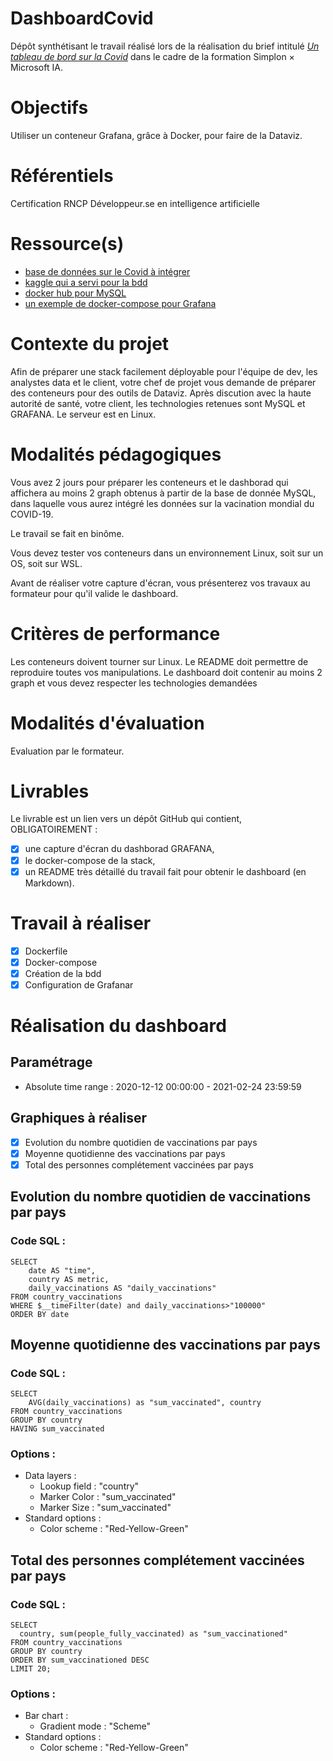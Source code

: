 # DashboardCovid
Dépôt synthétisant le travail réalisé lors de la réalisation du brief intitulé [_Un tableau de bord sur la Covid_](https://simplonline.co/briefs/659f7490-31bc-4506-b627-b4d84941dccf) dans le cadre de la formation Simplon × Microsoft IA.

# Objectifs
Utiliser un conteneur Grafana, grâce à Docker, pour faire de la Dataviz.


# Référentiels
Certification RNCP Développeur.se en intelligence artificielle

# Ressource(s)
 - [base de données sur le Covid à intégrer](https://drive.google.com/file/d/1xz7Lh04OsLjmdeVaazjE6l4SRbQTYnEa/view?usp=sharing)
 - [kaggle qui a servi pour la bdd](https://www.kaggle.com/datasets/gpreda/covid-world-vaccination-progress)
 - [docker hub pour MySQL](https://hub.docker.com/_/mysql)
 - [un exemple de docker-compose pour Grafana](https://levelup.gitconnected.com/visualize-your-data-from-mysql-in-a-matter-of-minutes-with-grafana-54cf3e63a160)
 
# Contexte du projet
Afin de préparer une stack facilement déployable pour l'équipe de dev, les analystes data et le client, votre chef de projet vous demande de préparer des conteneurs pour des outils de Dataviz. Après discution avec la haute autorité de santé, votre client, les technologies retenues sont MySQL et GRAFANA. Le serveur est en Linux.

# Modalités pédagogiques
Vous avez 2 jours pour préparer les conteneurs et le dashborad qui affichera au moins 2 graph obtenus à partir de la base de donnée MySQL, dans laquelle vous aurez intégré les données sur la vacination mondial du COVID-19.

Le travail se fait en binôme.

Vous devez tester vos conteneurs dans un environnement Linux, soit sur un OS, soit sur WSL.

Avant de réaliser votre capture d'écran, vous présenterez vos travaux au formateur pour qu'il valide le dashboard.

# Critères de performance
Les conteneurs doivent tourner sur Linux. Le README doit permettre de reproduire toutes vos manipulations. Le dashboard doit contenir au moins 2 graph et vous devez respecter les technologies demandées

# Modalités d'évaluation
Evaluation par le formateur.

# Livrables

Le livrable est un lien vers un dépôt GitHub qui contient, OBLIGATOIREMENT : 
- [x] une capture d'écran du dashborad GRAFANA,
- [x] le docker-compose de la stack,
- [x] un README très détaillé du travail fait pour obtenir le dashboard (en Markdown).

# Travail à réaliser
 - [x] Dockerfile
 - [x] Docker-compose
 - [x] Création de la bdd
 - [x] Configuration de Grafanar

# Réalisation du dashboard
## Paramétrage
- Absolute time range : 2020-12-12 00:00:00 - 2021-02-24 23:59:59

## Graphiques à réaliser
 - [x] Evolution du nombre quotidien de vaccinations par pays
 - [x] Moyenne quotidienne des vaccinations par pays
 - [x] Total des personnes complétement vaccinées par pays

## Evolution du nombre quotidien de vaccinations par pays
### Code SQL : 
```mysql
SELECT
    date AS "time",
    country AS metric,
    daily_vaccinations AS "daily_vaccinations"
FROM country_vaccinations
WHERE $__timeFilter(date) and daily_vaccinations>"100000"
ORDER BY date
```

## Moyenne quotidienne des vaccinations par pays
### Code SQL : 
```mysql
SELECT
    AVG(daily_vaccinations) as "sum_vaccinated", country 
FROM country_vaccinations
GROUP BY country
HAVING sum_vaccinated
```

### Options :
- Data layers :
    - Lookup field : "country"
    - Marker Color : "sum_vaccinated"
    - Marker Size : "sum_vaccinated"
- Standard options :
    - Color scheme : "Red-Yellow-Green"

## Total des personnes complétement vaccinées par pays
### Code SQL : 
```mysql
SELECT
  country, sum(people_fully_vaccinated) as "sum_vaccinationed"
FROM country_vaccinations
GROUP BY country
ORDER BY sum_vaccinationed DESC
LIMIT 20;
```

### Options :
- Bar chart :
    - Gradient mode : "Scheme"
- Standard options :
    - Color scheme : "Red-Yellow-Green"